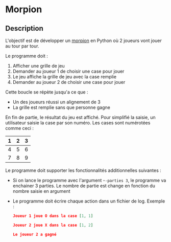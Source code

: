 # Morpion

## Description

L'objectif est de développer un [morpion](https://fr.wikipedia.org/wiki/Tic-tac-toe) en Python où 2 joueurs vont jouer au tour par tour.

Le programme doit :

1. Afficher une grille de jeu
2. Demander au joueur 1 de choisir une case pour jouer
3. Le jeu affiche la grille de jeu avec la case remplie
4. Demander au joueur 2 de choisir une case pour jouer

Cette boucle se répète jusqu'a ce que :

* Un des joueurs réussi un alignement de 3
* La grille est remplie sans que personne gagne

En fin de partie, le résultat du jeu est affiché. Pour simplifié la saisie, un utilisateur saisie la case par son numéro. Les cases sont numérotées comme ceci :

| 1    | 2    | 3    |
| ---- | ---- | ---- |
| 4    | 5    | 6    |
| 7    | 8    | 9    |

Le programme doit supporter les fonctionnalités additionnelles suivantes :

* Si on lance le programme avec l'argument -`-parties 3`, le programme va enchainer 3 parties. Le nombre de partie est change en fonction du nombre saisie en argument

* Le programme doit écrire chaque action dans un fichier de log. Exemple :

  ```json
  Joueur 1 joue O dans la case [1, 1]
  
  Joueur 2 joue X dans la case [1, 2]
  
  Le joueur 2 a gagné
  ```

